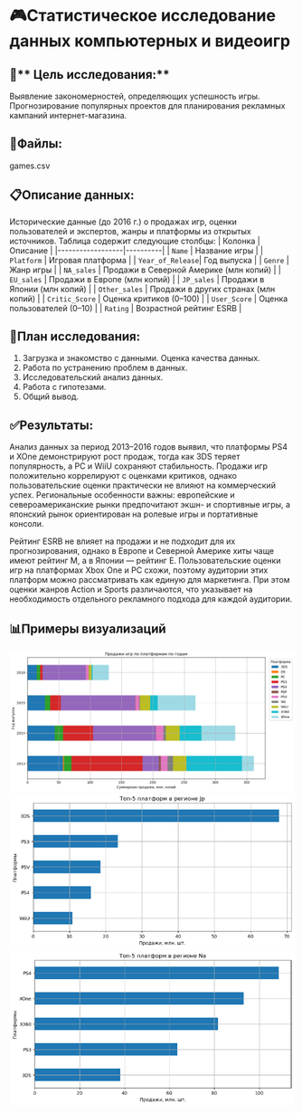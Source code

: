 # :video_game:Статистическое исследование данных компьютерных и видеоигр

## :dart:** Цель исследования:**

Выявление закономерностей, определяющих успешность игры. 
Прогнозирование популярных проектов для планирования рекламных кампаний интернет-магазина.



## :file_folder:**Файлы:**
games.csv

## :clipboard:**Описание данных:**
Исторические данные (до 2016 г.) о продажах игр, оценки пользователей и экспертов, жанры и платформы из открытых источников. Таблица содержит следующие столбцы:
| Колонка          | Описание |
|------------------|----------|
| `Name`           | Название игры |
| `Platform`       | Игровая платформа |
| `Year_of_Release`| Год выпуска |
| `Genre`          | Жанр игры |
| `NA_sales`       | Продажи в Северной Америке (млн копий) |
| `EU_sales`       | Продажи в Европе (млн копий) |
| `JP_sales`       | Продажи в Японии (млн копий) |
| `Other_sales`    | Продажи в других странах (млн копий) |
| `Critic_Score`   | Оценка критиков (0–100) |
| `User_Score`     | Оценка пользователей (0–10) |
| `Rating`         | Возрастной рейтинг ESRB |


## :scroll:**План исследования:**

1. Загрузка и знакомство с данными. Оценка качества данных.
2. Работа по устранению проблем в данных.
3. Исследовательский анализ данных.
4. Работа с гипотезами.
5. Общий вывод.

## :white_check_mark:**Результаты:**

Анализ данных за период 2013–2016 годов выявил, что платформы PS4
и XOne демонстрируют рост продаж, тогда как 3DS теряет 
популярность, а PC и WiiU сохраняют стабильность. 
Продажи игр положительно коррелируют с оценками критиков, 
однако пользовательские оценки практически не влияют на 
коммерческий успех. Региональные особенности важны: 
европейские и североамериканские рынки предпочитают экшн- и 
спортивные игры, а японский рынок ориентирован на ролевые игры и 
портативные консоли.

Рейтинг ESRB не влияет на продажи и не подходит для их 
прогнозирования, однако в Европе и Северной Америке хиты 
чаще имеют рейтинг M, а в Японии — рейтинг E. Пользовательские 
оценки игр на платформах Xbox One и PC схожи, поэтому аудитории 
этих платформ можно рассматривать как единую для маркетинга. 
При этом оценки жанров Action и Sports различаются, что 
указывает на необходимость отдельного рекламного подхода для 
каждой аудитории.

## :bar_chart:**Примеры визуализаций**
![Продажи игр по платформам](img/img1.png)
![Топ-5 платформ в Японии](img/img2.png)
![ТОп-5 платформ в Северной Америке](img/img3.png)

